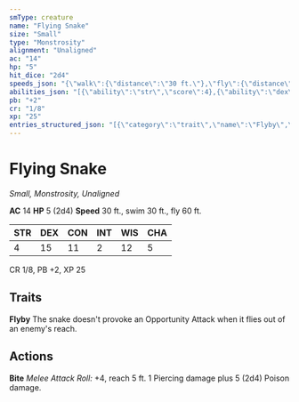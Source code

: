 ```yaml
---
smType: creature
name: "Flying Snake"
size: "Small"
type: "Monstrosity"
alignment: "Unaligned"
ac: "14"
hp: "5"
hit_dice: "2d4"
speeds_json: "{\"walk\":{\"distance\":\"30 ft.\"},\"fly\":{\"distance\":\"60 ft.\"},\"swim\":{\"distance\":\"30 ft.\"}}"
abilities_json: "[{\"ability\":\"str\",\"score\":4},{\"ability\":\"dex\",\"score\":15},{\"ability\":\"con\",\"score\":11},{\"ability\":\"int\",\"score\":2},{\"ability\":\"wis\",\"score\":12},{\"ability\":\"cha\",\"score\":5}]"
pb: "+2"
cr: "1/8"
xp: "25"
entries_structured_json: "[{\"category\":\"trait\",\"name\":\"Flyby\",\"text\":\"The snake doesn't provoke an Opportunity Attack when it flies out of an enemy's reach.\"},{\"category\":\"action\",\"name\":\"Bite\",\"text\":\"*Melee Attack Roll:* +4, reach 5 ft. 1 Piercing damage plus 5 (2d4) Poison damage.\"}]"
---
```


# Flying Snake
*Small, Monstrosity, Unaligned*

**AC** 14
**HP** 5 (2d4)
**Speed** 30 ft., swim 30 ft., fly 60 ft.

| STR | DEX | CON | INT | WIS | CHA |
| --- | --- | --- | --- | --- | --- |
| 4 | 15 | 11 | 2 | 12 | 5 |

CR 1/8, PB +2, XP 25

## Traits

**Flyby**
The snake doesn't provoke an Opportunity Attack when it flies out of an enemy's reach.

## Actions

**Bite**
*Melee Attack Roll:* +4, reach 5 ft. 1 Piercing damage plus 5 (2d4) Poison damage.

